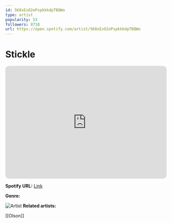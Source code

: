 ```yaml
---
id: 5K8xEsO2oPspkkkdpTBQWo
type: artist
popularity: 53
followers: 8718
url: https://open.spotify.com/artist/5K8xEsO2oPspkkkdpTBQWo
---
```

# Stickle

<iframe style="border-radius:12px" src="https://open.spotify.com/embed/artist/5K8xEsO2oPspkkkdpTBQWo" width="100%" height="352" frameBorder="0" allowfullscreen="" allow="autoplay; clipboard-write; encrypted-media; fullscreen; picture-in-picture" loading="lazy"></iframe>

**Spotify URL:** [Link](https://open.spotify.com/artist/5K8xEsO2oPspkkkdpTBQWo)

**Genre:** 

![Artist](https://i.scdn.co/image/ab6761610000e5eb33729396f239efd81ba3a1cb)
**Related artists:**

[[Olson]]

